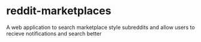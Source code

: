 # reddit-marketplaces
A web application to search marketplace style subreddits and allow users to recieve notifications and search better
